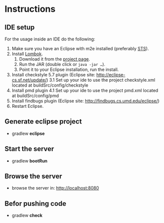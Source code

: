 # Instructions

## IDE setup

For the usage inside an IDE do the following:

1. Make sure you have an Eclipse with m2e installed (preferably [STS](http://spring.io/sts)).
2. Install [Lombok](http://projectlombok.org).
   1. Download it from the [project page](http://projectlombok.org/download.html).
   2. Run the JAR (double click or `java -jar …`).
   3. Point it to your Eclipse installation, run the install.
3. Install checkstyle 5.7 plugin (Eclipse site: http://eclipse-cs.sf.net/update/)
   3.1 Set up your ide to use the project checkstyle.xml located at buildSrc/config/checkstyle
4. Install pmd plugin
   4.1 Set up your ide to use the project pmd.xml located at buildSrc/config/pmd
5. Install findbugs plugin (Eclipse site: http://findbugs.cs.umd.edu/eclipse/)
6. Restart Eclipse.

## Generate eclipse project
- gradlew **eclipse**

## Start the server
- gradlew **bootRun**

## Browse the server
- browse the server in: [http://localhost:8080](http://localhost:8080)

## Befor pushing code
- gradlew **check** 
